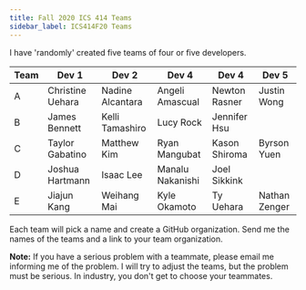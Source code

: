 ```yaml
---
title: Fall 2020 ICS 414 Teams
sidebar_label: ICS414F20 Teams
---
```


I have 'randomly' created five teams of four or five developers.
<table>
<thead>
<tr><th>Team</th><th>Dev 1</th><th>Dev 2</th><th>Dev 4</th><th>Dev 4</th><th>Dev 5</th></tr>
</thead>
<tbody>
<tr><td>A</td><td>Christine Uehara</td><td>Nadine Alcantara</td><td>Angeli Amascual</td><td>Newton Rasner</td><td>Justin Wong</td></tr>
<tr><td>B</td><td>James Bennett</td><td>Kelli Tamashiro</td><td>Lucy Rock</td><td>Jennifer Hsu</td><td></td></tr>
<tr><td>C</td><td>Taylor Gabatino</td><td>Matthew Kim</td><td>Ryan Mangubat</td><td>Kason Shiroma</td><td>Byrson Yuen</td></tr>
<tr><td>D</td><td>Joshua Hartmann</td><td>Isaac Lee</td><td>Manalu Nakanishi</td><td>Joel Sikkink</td><td></td></tr>
<tr><td>E</td><td>Jiajun Kang</td><td>Weihang Mai</td><td>Kyle Okamoto</td><td>Ty Uehara</td><td>Nathan Zenger</td></tr>
</tbody>
</table>

Each team will pick a name and create a GitHub organization. Send me the names of the teams and a link to your team organization.

**Note:** If you have a serious problem with a teammate, please email me informing me of the problem. I will try to adjust the teams, but the problem must be serious. In industry, you don't get to choose your teammates.
